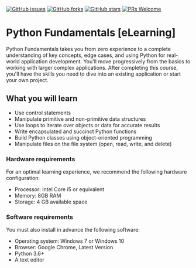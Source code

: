[![GitHub issues](https://img.shields.io/github/issues/TrainingByPackt/Python-Fundamentals-eLearning.svg)](https://github.com/TrainingByPackt/Python-Fundamentals-eLearning/issues)
[![GitHub forks](https://img.shields.io/github/forks/TrainingByPackt/Python-Fundamentals-eLearning.svg)](https://github.com/TrainingByPackt/Python-Fundamentals-eLearning/network)
[![GitHub stars](https://img.shields.io/github/stars/TrainingByPackt/Python-Fundamentals-eLearning.svg)](https://github.com/TrainingByPackt/Python-Fundamentals-eLearning/stargazers)
[![PRs Welcome](https://img.shields.io/badge/PRs-welcome-brightgreen.svg)](https://github.com/TrainingByPackt/Python-Fundamentals-eLearning/pulls)



# Python Fundamentals [eLearning]
Python Fundamentals takes you from zero experience to a complete understanding of key concepts, edge cases, and using Python for real-world application development. You'll move progressively from the basics to working with larger complex applications. After completing this course, you'll have the skills you need to dive into an existing application or start your own project.

## What you will learn
* Use control statements
* Manipulate primitive and non-primitive data structures
* Use loops to iterate over objects or data for accurate results
* Write encapsulated and succinct Python functions
* Build Python classes using object-oriented programming
* Manipulate files on the file system (open, read, write, and delete)

### Hardware requirements
For an optimal learning experience, we recommend the following hardware configuration:
* Processor: Intel Core i5 or equivalent
* Memory: 8GB RAM
* Storage: 4 GB available space

### Software requirements
You must also install in advance the following software:
* Operating system: Windows 7 or Windows 10
* Browser: Google Chrome, Latest Version
* Python 3.6+
* A text editor





